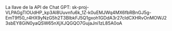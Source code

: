La llave de la API de Chat GPT:
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